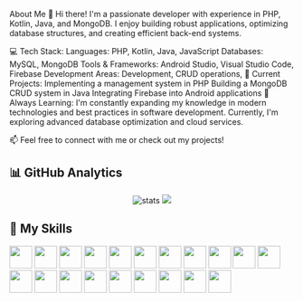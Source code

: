 About Me 👋
Hi there! I'm a passionate developer with experience in PHP, Kotlin, Java, and MongoDB. I enjoy building robust applications, optimizing database structures, and creating efficient back-end systems.

💻 Tech Stack:
Languages: PHP, Kotlin, Java, JavaScript
Databases: MySQL, MongoDB
Tools & Frameworks: Android Studio, Visual Studio Code, Firebase
Development Areas: Development, CRUD operations, 
🚀 Current Projects:
Implementing a management system in PHP 
Building a MongoDB CRUD system in Java
Integrating Firebase into Android applications
🌱 Always Learning:
I'm constantly expanding my knowledge in modern technologies and best practices in software development. Currently, I'm exploring advanced database optimization and cloud services.

📫 Feel free to connect with me or check out my projects!

## 📊 GitHub Analytics

<p align="center">
  <img src="https://github-readme-stats.vercel.app/api?username=hugoalcala&show_icons=true&theme=radical" alt="stats"/>
  <img src="https://github-readme-stats.vercel.app/api/top-langs/?username=hugoalcala&layout=compact&theme=radical"/>
</p>

## 🚀 My Skills  

<p align="left">
  <!-- Lenguajes -->
  <img src="https://cdn.jsdelivr.net/gh/devicons/devicon/icons/python/python-original.svg" width="40" height="40"/>
  <img src="https://cdn.jsdelivr.net/gh/devicons/devicon/icons/java/java-original.svg" width="40" height="40"/>
  <img src="https://cdn.jsdelivr.net/gh/devicons/devicon/icons/cplusplus/cplusplus-original.svg" width="40" height="40"/>
  <img src="https://cdn.jsdelivr.net/gh/devicons/devicon/icons/javascript/javascript-original.svg" width="40" height="40"/>
  <img src="https://cdn.jsdelivr.net/gh/devicons/devicon/icons/php/php-original.svg" width="40" height="40"/>
  <img src="https://cdn.jsdelivr.net/gh/devicons/devicon/icons/html5/html5-original.svg" width="40" height="40"/>
  <img src="https://cdn.jsdelivr.net/gh/devicons/devicon/icons/css3/css3-original.svg" width="40" height="40"/>
  <img src="https://cdn.jsdelivr.net/gh/devicons/devicon/icons/typescript/typescript-original.svg" width="40" height="40"/>

  <!-- Frameworks y herramientas -->
  <img src="https://cdn.jsdelivr.net/gh/devicons/devicon/icons/react/react-original.svg" width="40" height="40"/>
  <img src="https://cdn.jsdelivr.net/gh/devicons/devicon/icons/firebase/firebase-plain.svg" width="40" height="40"/>
  <img src="https://cdn.jsdelivr.net/gh/devicons/devicon/icons/android/android-original.svg" width="40" height="40"/>
  <img src="https://cdn.jsdelivr.net/gh/devicons/devicon/icons/mongodb/mongodb-original.svg" width="40" height="40"/>
  <img src="https://cdn.jsdelivr.net/gh/devicons/devicon/icons/unity/unity-original.svg" width="40" height="40"/>

  <!-- Herramientas -->
  <img src="https://cdn.jsdelivr.net/gh/devicons/devicon/icons/github/github-original.svg" width="40" height="40"/>
  <img src="https://cdn.jsdelivr.net/gh/devicons/devicon/icons/vscode/vscode-original.svg" width="40" height="40"/>
  <img src="https://cdn.jsdelivr.net/gh/devicons/devicon/icons/phpstorm/phpstorm-original.svg" width="40" height="40"/>
  <img src="https://img.icons8.com/color/48/phpmyadmin.png" width="40" height="40"/> <!-- PhpMyAdmin -->
  <img src="https://cdn.jsdelivr.net/gh/devicons/devicon/icons/notion/notion-original.svg" width="40" height="40"/>
  <img src="https://cdn.jsdelivr.net/gh/devicons/devicon/icons/google/google-original.svg" width="40" height="40"/> <!-- Gmail -->
  <img src="https://cdn.jsdelivr.net/gh/devicons/devicon/icons/discordjs/discordjs-original.svg" width="40" height="40"/>
</p>

